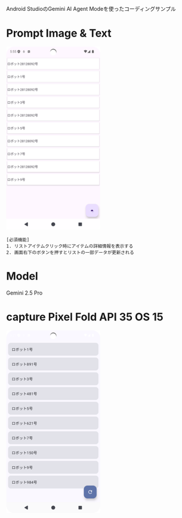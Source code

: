 Android StudioのGemini AI Agent Modeを使ったコーディングサンプル

# Prompt Image & Text

<img src="./prompt_image.png" width=50% />

```
[必須機能]
1. リストアイテムクリック時にアイテムの詳細情報を表示する
2. 画面右下のボタンを押すとリストの一部データが更新される
```

# Model
Gemini 2.5 Pro

# capture Pixel Fold API 35 OS 15
<img src="./img.png" width=50% />

